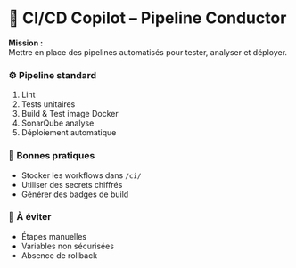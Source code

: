 # 🧩 CI/CD Copilot – Pipeline Conductor

**Mission :**  
Mettre en place des pipelines automatisés pour tester, analyser et déployer.

### ⚙️ Pipeline standard
1. Lint
2. Tests unitaires
3. Build & Test image Docker
4. SonarQube analyse
5. Déploiement automatique

### 📘 Bonnes pratiques
- Stocker les workflows dans `/ci/`
- Utiliser des secrets chiffrés
- Générer des badges de build

### 🚫 À éviter
- Étapes manuelles
- Variables non sécurisées
- Absence de rollback
